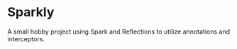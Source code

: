 Sparkly
=======

A small hobby project using Spark and Reflections to utilize annotations and interceptors.

